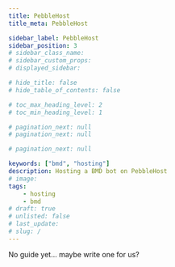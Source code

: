```yaml
---
title: PebbleHost
title_meta: PebbleHost

sidebar_label: PebbleHost
sidebar_position: 3
# sidebar_class_name:
# sidebar_custom_props: 
# displayed_sidebar:

# hide_title: false
# hide_table_of_contents: false

# toc_max_heading_level: 2
# toc_min_heading_level: 1

# pagination_next: null
# pagination_next: null

# pagination_next: null

keywords: ["bmd", "hosting"]
description: Hosting a BMD bot on PebbleHost
# image: 
tags:
    - hosting
    - bmd
# draft: true
# unlisted: false
# last_update: 
# slug: /
---
```

No guide yet... maybe write one for us?